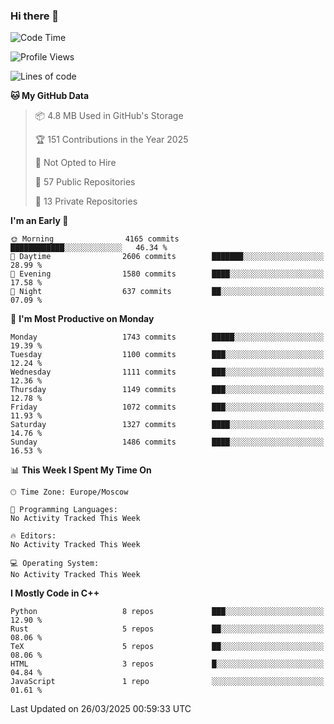 ### Hi there 👋

<!--
**SemenMartynov/SemenMartynov** is a ✨ _special_ ✨ repository because its `README.md` (this file) appears on your GitHub profile.

Here are some ideas to get you started:

- 🔭 I’m currently working on ...
- 🌱 I’m currently learning ...
- 👯 I’m looking to collaborate on ...
- 🤔 I’m looking for help with ...
- 💬 Ask me about ...
- 📫 How to reach me: ...
- 😄 Pronouns: ...
- ⚡ Fun fact: ...
-->

<!--START_SECTION:waka-->
![Code Time](http://img.shields.io/badge/Code%20Time-0%20secs-blue)

![Profile Views](http://img.shields.io/badge/Profile%20Views-2-blue)

![Lines of code](https://img.shields.io/badge/From%20Hello%20World%20I%27ve%20Written-7.6%20million%20lines%20of%20code-blue)

**🐱 My GitHub Data** 

> 📦 4.8 MB Used in GitHub's Storage 
 > 
> 🏆 151 Contributions in the Year 2025
 > 
> 🚫 Not Opted to Hire
 > 
> 📜 57 Public Repositories 
 > 
> 🔑 13 Private Repositories 
 > 
**I'm an Early 🐤** 

```text
🌞 Morning                4165 commits        ████████████░░░░░░░░░░░░░   46.34 % 
🌆 Daytime                2606 commits        ███████░░░░░░░░░░░░░░░░░░   28.99 % 
🌃 Evening                1580 commits        ████░░░░░░░░░░░░░░░░░░░░░   17.58 % 
🌙 Night                  637 commits         ██░░░░░░░░░░░░░░░░░░░░░░░   07.09 % 
```
📅 **I'm Most Productive on Monday** 

```text
Monday                   1743 commits        █████░░░░░░░░░░░░░░░░░░░░   19.39 % 
Tuesday                  1100 commits        ███░░░░░░░░░░░░░░░░░░░░░░   12.24 % 
Wednesday                1111 commits        ███░░░░░░░░░░░░░░░░░░░░░░   12.36 % 
Thursday                 1149 commits        ███░░░░░░░░░░░░░░░░░░░░░░   12.78 % 
Friday                   1072 commits        ███░░░░░░░░░░░░░░░░░░░░░░   11.93 % 
Saturday                 1327 commits        ████░░░░░░░░░░░░░░░░░░░░░   14.76 % 
Sunday                   1486 commits        ████░░░░░░░░░░░░░░░░░░░░░   16.53 % 
```


📊 **This Week I Spent My Time On** 

```text
🕑︎ Time Zone: Europe/Moscow

💬 Programming Languages: 
No Activity Tracked This Week

🔥 Editors: 
No Activity Tracked This Week

💻 Operating System: 
No Activity Tracked This Week
```

**I Mostly Code in C++** 

```text
Python                   8 repos             ███░░░░░░░░░░░░░░░░░░░░░░   12.90 % 
Rust                     5 repos             ██░░░░░░░░░░░░░░░░░░░░░░░   08.06 % 
TeX                      5 repos             ██░░░░░░░░░░░░░░░░░░░░░░░   08.06 % 
HTML                     3 repos             █░░░░░░░░░░░░░░░░░░░░░░░░   04.84 % 
JavaScript               1 repo              ░░░░░░░░░░░░░░░░░░░░░░░░░   01.61 % 
```




 Last Updated on 26/03/2025 00:59:33 UTC
<!--END_SECTION:waka-->